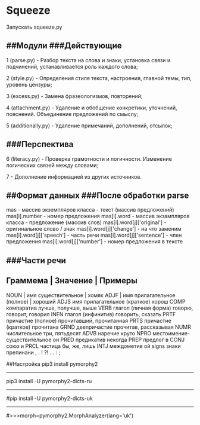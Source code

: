 # Squeeze

Запускать squeeze.py

##Модули
###Действующие
-----
1 (parse.py) - Разбор текста на слова и знаки, установка связи и подчинений, устанавливается роль каждого слова;

2 (style.py) - Определения стиля текста, настроения, главной темы, тип, уровень цензуры;

3 (excess.py) - Замена фразеологизмов, повторений;

4 (attachment.py) - Удаление и обобщение конкретики, уточнений, пояснений. Объединение предложений по смыслу;

5 (additionally.py) - Удаление примечаний, дополнений, отсылок;

###Перспектива
-----

6 (literacy.py) - Проверка грамотности и логичности. Изменение логических связей между словами;

7 - Дополнение информацией из других источников.

##Формат данных
###После обработки parse
-----
mas - массив экземпляров класса - текст (массив предложений)
mas[i].number - номер предложения
mas[i].word - массив экзампляров класса - предложение (массив слов)
mas[i].word[j]['original'] - оригинальное слово / знак
mas[i].word[j]['change'] - на что заменим
mas[i].word[j]['speech'] - часть речи
mas[i].word[j]['sentence'] - член предложения
mas[i].word[j]['number'] - номер предложения в тексте

###Части речи
-----
Граммема | Значение | Примеры
-----------------------------
NOUN | имя существительное | хомяк
ADJF | имя прилагательное (полное) | хороший
ADJS	имя прилагательное (краткое)	хорош
COMP	компаратив	лучше, получше, выше
VERB	глагол (личная форма)	говорю, говорит, говорил
INFN	глагол (инфинитив)	говорить, сказать
PRTF	причастие (полное)	прочитавший, прочитанная
PRTS	причастие (краткое)	прочитана
GRND	деепричастие	прочитав, рассказывая
NUMR	числительное	три, пятьдесят
ADVB	наречие	круто
NPRO	местоимение-существительное	он
PRED	предикатив	некогда
PREP	предлог	в
CONJ	союз	и
PRCL	частица	бы, же, лишь
INTJ	междометие	ой
signs	знаки препинани	, . ! ?! … : ;

##Настройка
pip3 install pymorphy2
***
pip3 install -U pymorphy2-dicts-ru
***
#pip install -U pymorphy2-dicts-uk
***
#>>>morph=pymorphy2.MorphAnalyzer(lang='uk')
